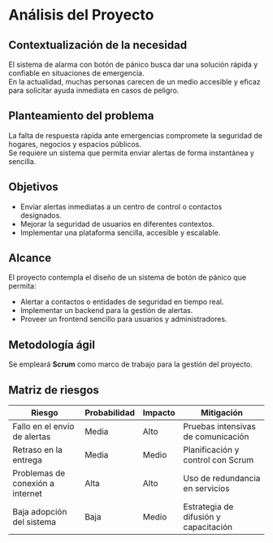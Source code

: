 # Análisis del Proyecto

## Contextualización de la necesidad
El sistema de alarma con botón de pánico busca dar una solución rápida y confiable en situaciones de emergencia.  
En la actualidad, muchas personas carecen de un medio accesible y eficaz para solicitar ayuda inmediata en casos de peligro.

## Planteamiento del problema
La falta de respuesta rápida ante emergencias compromete la seguridad de hogares, negocios y espacios públicos.  
Se requiere un sistema que permita enviar alertas de forma instantánea y sencilla.

## Objetivos
- Enviar alertas inmediatas a un centro de control o contactos designados.  
- Mejorar la seguridad de usuarios en diferentes contextos.  
- Implementar una plataforma sencilla, accesible y escalable.  

## Alcance
El proyecto contempla el diseño de un sistema de botón de pánico que permita:  
- Alertar a contactos o entidades de seguridad en tiempo real.  
- Implementar un backend para la gestión de alertas.  
- Proveer un frontend sencillo para usuarios y administradores.  

## Metodología ágil
Se empleará **Scrum** como marco de trabajo para la gestión del proyecto.

## Matriz de riesgos
| Riesgo | Probabilidad | Impacto | Mitigación |
|--------|--------------|---------|------------|
| Fallo en el envío de alertas | Media | Alto | Pruebas intensivas de comunicación |
| Retraso en la entrega | Media | Medio | Planificación y control con Scrum |
| Problemas de conexión a internet | Alta | Alto | Uso de redundancia en servicios |
| Baja adopción del sistema | Baja | Medio | Estrategia de difusión y capacitación |
